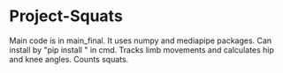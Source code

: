 # Project-Squats
Main code is in main_final. It uses numpy and mediapipe packages. Can install by "pip install <name>" in cmd.
Tracks limb movements and calculates hip and knee angles. Counts squats.
